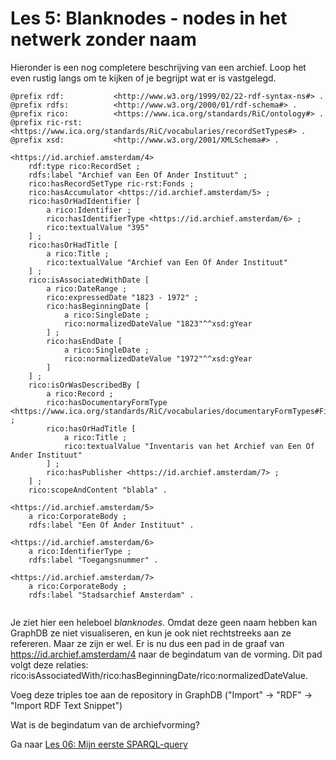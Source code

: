 # Les 5: Blanknodes - nodes in het netwerk zonder naam
Hieronder is een nog completere beschrijving van een archief. Loop het even rustig langs om te kijken of je begrijpt wat er is vastgelegd.

```
@prefix rdf:           <http://www.w3.org/1999/02/22-rdf-syntax-ns#> .
@prefix rdfs:          <http://www.w3.org/2000/01/rdf-schema#> .
@prefix rico:          <https://www.ica.org/standards/RiC/ontology#> .
@prefix ric-rst:       <https://www.ica.org/standards/RiC/vocabularies/recordSetTypes#> .
@prefix xsd:           <http://www.w3.org/2001/XMLSchema#> .

<https://id.archief.amsterdam/4> 
	rdf:type rico:RecordSet ;
	rdfs:label "Archief van Een Of Ander Instituut" ;
	rico:hasRecordSetType ric-rst:Fonds ;
    rico:hasAccumulator <https://id.archief.amsterdam/5> ;
    rico:hasOrHadIdentifier [
        a rico:Identifier ;
        rico:hasIdentifierType <https://id.archief.amsterdam/6> ; 
        rico:textualValue "395"
    ] ;
    rico:hasOrHadTitle [
        a rico:Title ;
        rico:textualValue "Archief van Een Of Ander Instituut"
    ] ;
    rico:isAssociatedWithDate [
        a rico:DateRange ;
        rico:expressedDate "1823 - 1972" ;
        rico:hasBeginningDate [
            a rico:SingleDate ;
            rico:normalizedDateValue "1823"^^xsd:gYear
        ] ;
        rico:hasEndDate [
            a rico:SingleDate ;
            rico:normalizedDateValue "1972"^^xsd:gYear
        ]
    ] ;
    rico:isOrWasDescribedBy [
        a rico:Record ;
        rico:hasDocumentaryFormType <https://www.ica.org/standards/RiC/vocabularies/documentaryFormTypes#FindingAid> ;
        rico:hasOrHadTitle [
            a rico:Title ;
            rico:textualValue "Inventaris van het Archief van Een Of Ander Instituut"
        ] ;
        rico:hasPublisher <https://id.archief.amsterdam/7> ;
    ] ;
    rico:scopeAndContent "blabla" .

<https://id.archief.amsterdam/5>
	a rico:CorporateBody ;
	rdfs:label "Een Of Ander Instituut" .

<https://id.archief.amsterdam/6>
	a rico:IdentifierType ;
	rdfs:label "Toegangsnummer" .

<https://id.archief.amsterdam/7>
	a rico:CorporateBody ;
	rdfs:label "Stadsarchief Amsterdam" .


```

Je ziet hier een heleboel _blanknodes_. Omdat deze geen naam hebben kan GraphDB ze niet visualiseren, en kun je ook niet rechtstreeks aan ze refereren. Maar ze zijn er wel. Er is nu dus een pad in de graaf van <https://id.archief.amsterdam/4> naar de begindatum van de vorming. Dit pad volgt deze relaties: rico:isAssociatedWith/rico:hasBeginningDate/rico:normalizedDateValue. 

Voeg deze triples toe aan de repository in GraphDB ("Import" -> "RDF" -> "Import RDF Text Snippet")

Wat is de begindatum van de archiefvorming?

Ga naar [Les 06: Mijn eerste SPARQL-query](les06.md)
